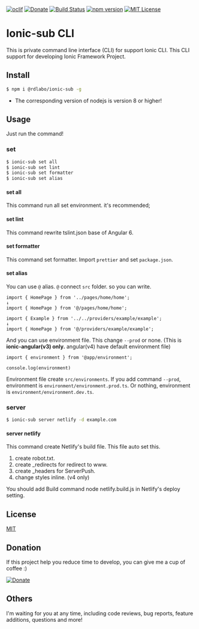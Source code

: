 [![oclif](https://img.shields.io/badge/cli-oclif-brightgreen.svg)](https://oclif.io)
[![Donate](https://img.shields.io/badge/Donate-PayPal-green.svg)](https://www.paypal.me/rdlabo)
[![Build Status](https://travis-ci.org/rdlabo/ionic-sub-cli.svg?branch=master)](https://travis-ci.org/rdlabo/ionic-sub-cli)
[![npm version](https://badge.fury.io/js/%40rdlabo%2Fionic-sub.svg)](https://badge.fury.io/js/%40rdlabo%2Fionic-sub)
[![MIT License](http://img.shields.io/badge/license-MIT-blue.svg?style=flat)](LICENSE)

# Ionic-sub CLI
This is private command line interface (CLI) for support Ionic CLI. 
This CLI support for developing Ionic Framework Project.

## Install
```bash
$ npm i @rdlabo/ionic-sub -g
```

- The corresponding version of nodejs is version 8 or higher!

## Usage

Just run the command!

### set
```bash
$ ionic-sub set all
$ ionic-sub set lint
$ ionic-sub set formatter
$ ionic-sub set alias
```

#### set all
This command run all set environment. 
it's recommended;

#### set lint
This command rewrite tslint.json base of Angular 6.

#### set formatter

This command set formatter. Import `prettier` and set `package.json`.

#### set alias

You can use `@` alias. `@` connect `src` folder. so you can write.

```
import { HomePage } from '../pages/home/home';
↓
import { HomePage } from '@/pages/home/home';
```

```
import { Example } from '../../providers/example/example';
↓
import { HomePage } from '@/providers/example/example';
```

And you can use environment file. This change `--prod` or none. 
(This is __ionic-angular(v3) only.__ angular(v4) have default environment file)

```
import { environment } from '@app/environment';

console.log(environment)
```

Environment file create `src/environments`. If you add command `--prod`, environment is `environment/environment.prod.ts`. 
Or nothing, environment is `environment/environment.dev.ts`.

### server
```bash
$ ionic-sub server netlify -d example.com
```

#### server netlify
This command create Netlify's build file. This file auto set this.

1. create robot.txt.
2. create _redirects for redirect to www.
3. create _headers for ServerPush.
4. change styles inline. (v4 only)

You should add Build command node netlify.build.js in Netlify's deploy setting.

## License
[MIT](https://github.com/k-kuwahara/ja-greetings/blob/master/LICENSE)

## Donation
If this project help you reduce time to develop, you can give me a cup of coffee :) 

[![Donate](https://img.shields.io/badge/Donate-PayPal-green.svg)](https://www.paypal.me/rdlabo)

## Others
I'm waiting for you at any time, including code reviews, bug reports, feature additions, questions and more!
